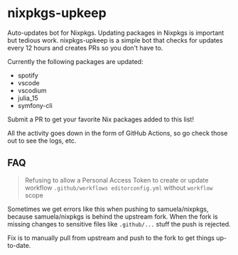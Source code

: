 # nixpkgs-upkeep

Auto-updates bot for Nixpkgs. Updating packages in Nixpkgs is important but tedious work. nixpkgs-upkeep is a simple bot that checks for updates every 12 hours and creates PRs so you don't have to.

Currently the following packages are updated:

- spotify
- vscode
- vscodium
- julia_15
- symfony-cli

Submit a PR to get your favorite Nix packages added to this list!

All the activity goes down in the form of GitHub Actions, so go check those out to see the logs, etc.

## FAQ

> Refusing to allow a Personal Access Token to create or update workflow `.github/workflows editorconfig.yml` without `workflow` scope

Sometimes we get errors like this when pushing to samuela/nixpkgs, because samuela/nixpkgs is behind the upstream fork. When the fork is missing changes to sensitive files like `.github/...` stuff the push is rejected.

Fix is to manually pull from upstream and push to the fork to get things up-to-date.

